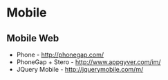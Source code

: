 # Mobile


## Mobile Web
* Phone - http://phonegap.com/
* PhoneGap + Stero - http://www.appgyver.com/im/
* JQuery Mobile - http://jquerymobile.com/m/
